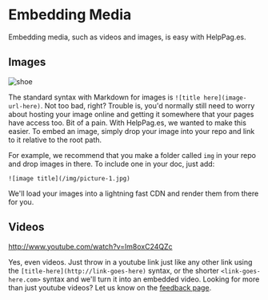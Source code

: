 # Embedding Media
Embedding media, such as videos and images, is easy with HelpPag.es.

## Images
![shoe](/img/crawling-shoe.gif)

The standard syntax with Markdown for images is `![title here](image-url-here)`.  Not too bad, right?  Trouble is, you'd normally still need to worry about hosting your image online and getting it somewhere that your pages have access too.  Bit of a pain.  With HelpPag.es, we wanted to make this easier.  To embed an image, simply drop your image into your repo and link to it relative to the root path.  

For example, we recommend that you make a folder called `img` in your repo and drop images in there.  To include one in your doc, just add:

```
![image title](/img/picture-1.jpg)
```
We'll load your images into a lightning fast CDN and render them from there for you.

## Videos
<http://www.youtube.com/watch?v=lm8oxC24QZc>

Yes, even videos.  Just throw in a youtube link just like any other link using the `[title-here](http://link-goes-here)` syntax, or the shorter `<link-goes-here.com>` syntax and we'll turn it into an embedded video.  Looking for more than just youtube videos?  Let us know on the [feedback page](https://github.com/helppages/feedback/issues).